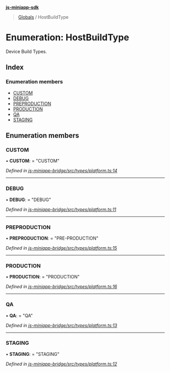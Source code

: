 **[js-miniapp-sdk](../README.md)**

> [Globals](../README.md) / HostBuildType

# Enumeration: HostBuildType

Device Build Types.

## Index

### Enumeration members

* [CUSTOM](hostbuildtype.md#custom)
* [DEBUG](hostbuildtype.md#debug)
* [PREPRODUCTION](hostbuildtype.md#preproduction)
* [PRODUCTION](hostbuildtype.md#production)
* [QA](hostbuildtype.md#qa)
* [STAGING](hostbuildtype.md#staging)

## Enumeration members

### CUSTOM

•  **CUSTOM**:  = "CUSTOM"

*Defined in [js-miniapp-bridge/src/types/platform.ts:14](https://github.com/rakutentech/js-miniapp/blob/b0ef4a6/js-miniapp-bridge/src/types/platform.ts#L14)*

___

### DEBUG

•  **DEBUG**:  = "DEBUG"

*Defined in [js-miniapp-bridge/src/types/platform.ts:11](https://github.com/rakutentech/js-miniapp/blob/b0ef4a6/js-miniapp-bridge/src/types/platform.ts#L11)*

___

### PREPRODUCTION

•  **PREPRODUCTION**:  = "PRE-PRODUCTION"

*Defined in [js-miniapp-bridge/src/types/platform.ts:15](https://github.com/rakutentech/js-miniapp/blob/b0ef4a6/js-miniapp-bridge/src/types/platform.ts#L15)*

___

### PRODUCTION

•  **PRODUCTION**:  = "PRODUCTION"

*Defined in [js-miniapp-bridge/src/types/platform.ts:16](https://github.com/rakutentech/js-miniapp/blob/b0ef4a6/js-miniapp-bridge/src/types/platform.ts#L16)*

___

### QA

•  **QA**:  = "QA"

*Defined in [js-miniapp-bridge/src/types/platform.ts:13](https://github.com/rakutentech/js-miniapp/blob/b0ef4a6/js-miniapp-bridge/src/types/platform.ts#L13)*

___

### STAGING

•  **STAGING**:  = "STAGING"

*Defined in [js-miniapp-bridge/src/types/platform.ts:12](https://github.com/rakutentech/js-miniapp/blob/b0ef4a6/js-miniapp-bridge/src/types/platform.ts#L12)*

